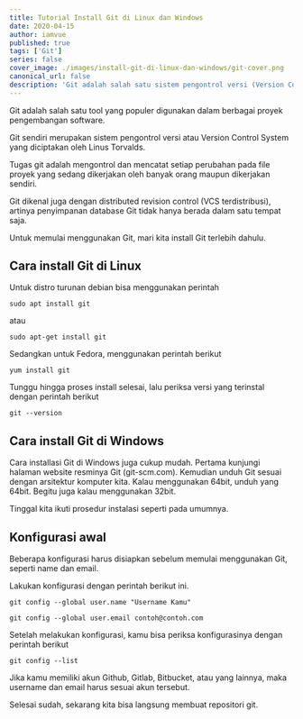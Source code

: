 ```yaml
---
title: Tutorial Install Git di Linux dan Windows
date: 2020-04-15
author: iamvue
published: true
tags: ['Git']
series: false
cover_image: ./images/install-git-di-linux-dan-windows/git-cover.png
canonical_url: false
description: 'Git adalah salah satu sistem pengontrol versi (Version Control System) pada proyek perangkat lunak yang diciptakan oleh Linus Torvalds. Ini cara install Git di Linux dan Windows'
---
```


Git adalah salah satu tool yang populer digunakan dalam berbagai proyek pengembangan software.

Git sendiri merupakan sistem pengontrol versi atau Version Control System yang diciptakan oleh Linus Torvalds.

Tugas git adalah mengontrol dan mencatat setiap perubahan pada file proyek yang sedang dikerjakan oleh banyak orang maupun dikerjakan sendiri.

Git dikenal juga dengan distributed revision control (VCS terdistribusi), artinya penyimpanan database Git tidak hanya berada dalam satu tempat saja.

Untuk memulai menggunakan Git, mari kita install Git terlebih dahulu.

## Cara install Git di Linux

Untuk distro turunan debian bisa menggunakan perintah

`sudo apt install git`

atau

`sudo apt-get install git`

Sedangkan untuk Fedora, menggunakan perintah berikut

`yum install git`

Tunggu hingga proses install selesai, lalu periksa versi yang terinstal dengan perintah berikut

`git --version`

## Cara install Git di Windows

Cara installasi Git di Windows juga cukup mudah. Pertama kunjungi halaman website resminya Git (git-scm.com). Kemudian unduh Git sesuai dengan arsitektur komputer kita. Kalau menggunakan 64bit, unduh yang 64bit. Begitu juga kalau menggunakan 32bit.

Tinggal kita ikuti prosedur instalasi seperti pada umumnya.

## Konfigurasi awal

Beberapa konfigurasi harus disiapkan sebelum memulai menggunakan Git, seperti name dan email.

Lakukan konfigurasi dengan perintah berikut ini.

`git config --global user.name "Username Kamu"`

`git config --global user.email contoh@contoh.com`

Setelah melakukan konfigurasi, kamu bisa periksa konfigurasinya dengan perintah berikut

`git config --list`

Jika kamu memiliki akun Github, Gitlab, Bitbucket, atau yang lainnya, maka username dan email harus sesuai akun tersebut.

Selesai sudah, sekarang kita bisa langsung membuat repositori git.
